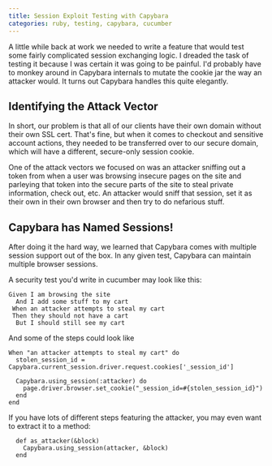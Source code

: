 ```yaml
---
title: Session Exploit Testing with Capybara
categories: ruby, testing, capybara, cucumber
---
```


A little while back at work we needed to write a feature that would test some
fairly complicated session exchanging logic. I dreaded the task of testing it
because I was certain it was going to be painful. I'd probably have to monkey
around in Capybara internals to mutate the cookie jar the way an attacker
would. It turns out Capybara handles this quite elegantly.


## Identifying the Attack Vector

In short, our problem is that all of our clients have their own domain without
their own SSL cert. That's fine, but when it comes to checkout and sensitive
account actions, they needed to be transferred over to our secure domain, which
will have a different, secure-only session cookie.

One of the attack vectors we focused on was an attacker sniffing out a token
from when a user was browsing insecure pages on the site and parleying that
token into the secure parts of the site to steal private information, check
out, etc. An attacker would sniff that session, set it as their own in their
own browser and then try to do nefarious stuff.


## Capybara has Named Sessions!
After doing it the hard way, we learned that Capybara comes with multiple
session support out of the box. In any given test, Capybara can maintain
multiple browser sessions. 

A security test you'd write in cucumber may look like this:

~~~{.cucumber}
Given I am browsing the site
  And I add some stuff to my cart
 When an attacker attempts to steal my cart
 Then they should not have a cart
  But I should still see my cart
~~~

And some of the steps could look like

~~~{.ruby}
When "an attacker attempts to steal my cart" do
  stolen_session_id = Capybara.current_session.driver.request.cookies['_session_id']

  Capybara.using_session(:attacker) do
    page.driver.browser.set_cookie("_session_id=#{stolen_session_id}")
  end
end
~~~

If you have lots of different steps featuring the attacker, you may even want
to extract it to a method:

~~~{.ruby}
  def as_attacker(&block)
    Capybara.using_session(attacker, &block)
  end
~~~

